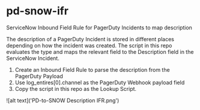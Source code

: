 # pd-snow-ifr
ServiceNow Inbound Field Rule for PagerDuty Incidents to map description

The description of a PagerDuty Incident is stored in different places depending on how the incident was created. 
The script in this repo evaluates the type and maps the relevant field to the Description field in the ServiceNow Incident.

1. Create an Inbound Field Rule to parse the description from the PagerDuty Payload
2. Use log_entires[0].channel as the PagerDuty Webhook payload field
3. Copy the script in this repo as the Lookup Script.

![alt text]('PD-to-SNOW Description IFR.png')
